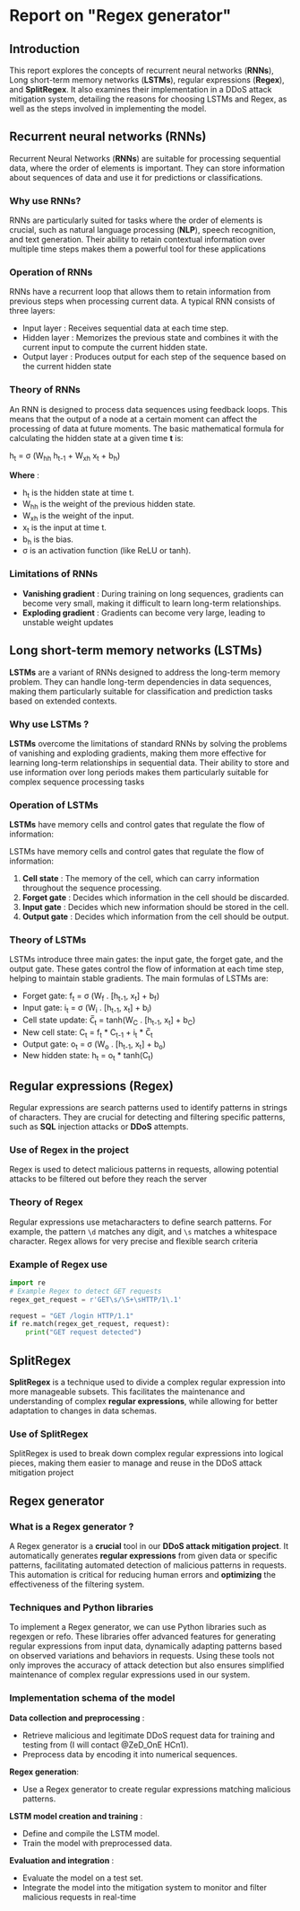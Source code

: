 # Report on "Regex generator"
## Introduction
This report explores the concepts of recurrent neural networks (**RNNs**), Long short-term
memory networks (**LSTMs**), regular expressions (**Regex**), and **SplitRegex**. It also examines their implementation in a DDoS attack mitigation system, detailing the reasons for choosing LSTMs and Regex, as well as the steps involved in implementing the model.

## Recurrent neural networks (RNNs)
Recurrent Neural Networks (**RNNs**) are suitable for processing sequential data, where the order of elements is important. They can store information about sequences of data and use it for predictions or classifications.

### Why use RNNs? 

RNNs are particularly suited for tasks where the order of elements is crucial, such as natural language processing (**NLP**), speech recognition, and text generation. Their ability to retain contextual information over multiple time steps makes them a powerful tool for these applications

### Operation of RNNs

RNNs have a recurrent loop that allows them to retain information from previous steps when processing current data. A typical RNN consists of three layers:
- Input layer : Receives sequential data at each time step.
- Hidden layer : Memorizes the previous state and combines it with the current input to compute the current hidden state.
- Output layer : Produces output for each step of the sequence based on the current hidden state

### Theory of RNNs

An RNN is designed to process data sequences using feedback loops. This means that the output of a node at a certain moment can affect the processing of data at future moments. The basic mathematical formula for calculating the hidden state at a given time **t** is:

h<sub>t</sub> = σ (W<sub>hh</sub> h<sub>t-1</sub> + W<sub>xh</sub> x<sub>t</sub> + b<sub>h</sub>)

**Where** :
- h<sub>t</sub> is the hidden state at time t.
- W<sub>hh</sub> is the weight of the previous hidden state.
- W<sub>xh</sub> is the weight of the input.
- x<sub>t</sub> is the input at time t.
- b<sub>h</sub> is the bias.
- σ is an activation function (like ReLU or tanh).

### Limitations of RNNs
- **Vanishing gradient** : During training on long sequences, gradients can become very small,
making it difficult to learn long-term relationships.
- **Exploding gradient** : Gradients can become very large, leading to unstable weight
updates

## Long short-term memory networks (LSTMs)
**LSTMs** are a variant of RNNs designed to address the long-term memory problem. They can handle long-term dependencies in data sequences, making them particularly suitable for classification and prediction tasks based on extended contexts.
### Why use LSTMs ?

**LSTMs** overcome the limitations of standard RNNs by solving the problems of vanishing and exploding gradients, making them more effective for learning long-term relationships in sequential data. Their ability to store and use information over long periods makes them particularly suitable for complex sequence processing tasks

### Operation of LSTMs
**LSTMs** have memory cells and control gates that regulate the flow of information:

LSTMs have memory cells and control gates that regulate the flow of information:

1. **Cell state** : The memory of the cell, which can carry information throughout the sequence
processing.
2. **Forget gate** : Decides which information in the cell should be discarded.
3. **Input gate** : Decides which new information should be stored in the cell.
4. **Output gate** : Decides which information from the cell should be output.

### Theory of LSTMs
LSTMs introduce three main gates: the input gate, the forget gate, and the output gate. These gates control the flow of information at each time step, helping to maintain stable gradients. The main formulas of LSTMs are:

- Forget gate: f<sub>t</sub> = σ (W<sub>f</sub> . [h<sub>t-1</sub>, x<sub>t</sub>] + b<sub>f</sub>)
- Input gate: i<sub>t</sub> = σ (W<sub>i</sub> . [h<sub>t-1</sub>, x<sub>t</sub>] + b<sub>i</sub>)
- Cell state update: C̅<sub>t</sub> = tanh(W<sub>C</sub> . [h<sub>t-1</sub>, x<sub>t</sub>] + b<sub>C</sub>)
- New cell state: C<sub>t</sub> = f<sub>t</sub> * C<sub>t-1</sub> + i<sub>t</sub> * C̅<sub>t</sub>
- Output gate: o<sub>t</sub> = σ (W<sub>o</sub> . [h<sub>t-1</sub>, x<sub>t</sub>] + b<sub>o</sub>)
- New hidden state: h<sub>t</sub> = o<sub>t</sub> * tanh(C<sub>t</sub>)

## Regular expressions (Regex)

Regular expressions are search patterns used to identify patterns in strings of characters.
They are crucial for detecting and filtering specific patterns, such as **SQL** injection attacks or **DDoS** attempts.

### Use of Regex in the project

Regex is used to detect malicious patterns in requests, allowing potential attacks to be filtered out before they reach the server

### Theory of Regex
Regular expressions use metacharacters to define search patterns. For example, the pattern `\d` matches any digit, and `\s` matches a whitespace character. Regex allows for very precise and flexible search criteria

### Example of Regex use

```python
import re
# Example Regex to detect GET requests
regex_get_request = r'GET\s/\S+\sHTTP/1\.1'

request = "GET /login HTTP/1.1"
if re.match(regex_get_request, request):
    print("GET request detected")
```


## SplitRegex

**SplitRegex** is a technique used to divide a complex regular expression into more
manageable subsets. This facilitates the maintenance and understanding of complex **regular expressions**, while allowing for better adaptation to changes in data schemas.

### Use of SplitRegex

SplitRegex is used to break down complex regular expressions into logical pieces, making them easier to manage and reuse in the DDoS attack mitigation project

## Regex generator

### What is a Regex generator ?
A Regex generator is a **crucial** tool in our **DDoS attack mitigation project**. It automatically generates **regular expressions** from given data or specific patterns, facilitating automated detection of malicious patterns in requests. This automation is critical for reducing human errors and **optimizing** the effectiveness of the filtering system.

### Techniques and Python libraries 
To implement a Regex generator, we can use Python libraries such as regexgen or refo. These libraries offer advanced features for generating regular expressions from input data, dynamically adapting patterns based on observed variations and behaviors in requests. Using these tools not only improves the accuracy of attack detection but also ensures simplified maintenance of complex regular expressions used in our system.

### Implementation schema of the model

**Data collection and preprocessing** :
- Retrieve malicious and legitimate DDoS request data for training and testing from (I will contact @ZeD_OnE HCn1).
 - Preprocess data by encoding it into numerical sequences.

**Regex generation**:
 - Use a Regex generator to create regular expressions matching malicious patterns.

**LSTM model creation and training** :
 - Define and compile the LSTM model.
 - Train the model with preprocessed data.

**Evaluation and integration** :
 - Evaluate the model on a test set.
 - Integrate the model into the mitigation system to monitor and filter malicious requests in real-time
